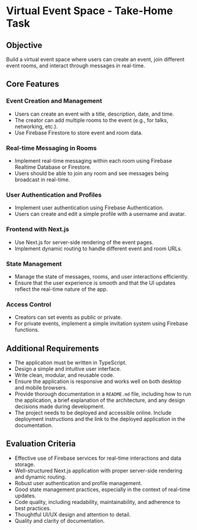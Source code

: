 # Virtual Event Space - Take-Home Task

## Objective
Build a virtual event space where users can create an event, join different event rooms, and interact through messages in real-time.

## Core Features

### Event Creation and Management
- Users can create an event with a title, description, date, and time.
- The creator can add multiple rooms to the event (e.g., for talks, networking, etc.).
- Use Firebase Firestore to store event and room data.

### Real-time Messaging in Rooms
- Implement real-time messaging within each room using Firebase Realtime Database or Firestore.
- Users should be able to join any room and see messages being broadcast in real-time.

### User Authentication and Profiles
- Implement user authentication using Firebase Authentication.
- Users can create and edit a simple profile with a username and avatar.

### Frontend with Next.js
- Use Next.js for server-side rendering of the event pages.
- Implement dynamic routing to handle different event and room URLs.

### State Management
- Manage the state of messages, rooms, and user interactions efficiently.
- Ensure that the user experience is smooth and that the UI updates reflect the real-time nature of the app.

### Access Control
- Creators can set events as public or private.
- For private events, implement a simple invitation system using Firebase functions.

## Additional Requirements
- The application must be written in TypeScript.
- Design a simple and intuitive user interface.
- Write clean, modular, and reusable code.
- Ensure the application is responsive and works well on both desktop and mobile browsers.
- Provide thorough documentation in a `README.md` file, including how to run the application, a brief explanation of the architecture, and any design decisions made during development.
- The project needs to be deployed and accessible online. Include deployment instructions and the link to the deployed application in the documentation.

## Evaluation Criteria
- Effective use of Firebase services for real-time interactions and data storage.
- Well-structured Next.js application with proper server-side rendering and dynamic routing.
- Robust user authentication and profile management.
- Good state management practices, especially in the context of real-time updates.
- Code quality, including readability, maintainability, and adherence to best practices.
- Thoughtful UI/UX design and attention to detail.
- Quality and clarity of documentation.
